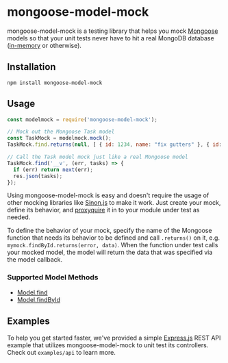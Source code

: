 # mongoose-model-mock
mongoose-model-mock is a testing library that helps you mock [Mongoose](http://mongoosejs.com/) models so that your unit tests never have to hit a real MongoDB database ([in-memory](https://github.com/mockgoose/mockgoose) or otherwise).

## Installation
```
npm install mongoose-model-mock
```

## Usage
```javascript
const modelmock = require('mongoose-model-mock');

// Mock out the Mongoose Task model
const TaskMock = modelmock.mock();
TaskMock.find.returns(null, [ { id: 1234, name: "fix gutters" }, { id: 1234, name: "paint bathroom" } ]);

// Call the Task model mock just like a real Mongoose model
TaskMock.find('__v', (err, tasks) => {
  if (err) return next(err);
  res.json(tasks);
});
```

Using mongoose-model-mock is easy and doesn't require the usage of other mocking libraries like [Sinon.js](http://sinonjs.org/) to make it work. Just create your mock, define its behavior, and [proxyquire](https://github.com/thlorenz/proxyquire) it in to your module under test as needed.

To define the behavior of your mock, specify the name of the Mongoose function that needs its behavior to be defined and call `.returns()` on it, e.g. `mymock.findById.returns(error, data)`. When the function under test calls your mocked model, the model will return the data that was specified via the model callback.

### Supported Model Methods
* [Model.find](http://mongoosejs.com/docs/api.html#model_Model.find)
* [Model.findById](http://mongoosejs.com/docs/api.html#model_Model.findById)

## Examples
To help you get started faster, we've provided a simple [Express.js](https://expressjs.com/) REST API example that utilizes mongoose-model-mock to unit test its controllers. Check out `examples/api` to learn more.
